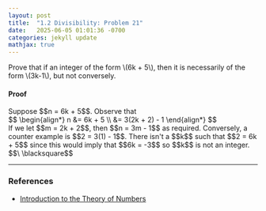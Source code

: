 ```yaml
---
layout: post
title:  "1.2 Divisibility: Problem 21"
date:   2025-06-05 01:01:36 -0700
categories: jekyll update
mathjax: true
---
```

<div class="stmt">
Prove that if an integer of the form \(6k + 5\), then it is necessarily of the form \(3k-1\), but not conversely. 
</div>
<!------------------------------------------------------------------------------------>
<h4>Proof</h4>
Suppose $$n = 6k + 5$$. Observe that
<div>
$$
\begin{align*}
n &= 6k + 5 \\
  &= 3(2k + 2) - 1 
\end{align*}
$$
</div>
If we let $$m = 2k + 2$$, then $$n = 3m - 1$$ as required. Conversely, a counter example is $$2 = 3(1) - 1$$. There isn't a $$k$$ such that $$2 = 6k + 5$$ since this would imply that $$6k = -3$$ so $$k$$ is not an integer. $$\ \blacksquare$$
		
<!-------------------------------------------------------------------------->
<hr>
<h3>References</h3>
<ul>
<li><a href="https://www.amazon.com/Introduction-Theory-Numbers-Ivan-Niven/dp/0471625469/ref=sr_1_4?crid=2W6RIXK8XKML&dib=eyJ2IjoiMSJ9.4JJX3TjBVssutHObQ6I0JtqeibjE9cdXnvtKb0Pw35sI7nhhCkgDO9V30G9AK93sxOPA9cqJo6oTGbFBW_0XDHlchsMPpntttefDbagYjacM_JsYhJ2OsZfv6AZW7HvHtwvDJLTV9MdlHtcp-Ty3YHGG-SVFN7BkikWdb9V08Bgfc5-qI1PehEyQSC0Q3YgVUjySbeVdj-oMXItNKnmWxTT7gCjXx2REQNat96u4Jwo.zt7TCHwHnbVL91a7UdCCl57bjglwuJ4UAOW-gnC003w&dib_tag=se&keywords=introduction+to+the+theory+of+numbers&qid=1749952397&sprefix=introduction+to+the+theory+of+number%2Caps%2C173&sr=8-4">Introduction to the Theory of Numbers</a></li>
</ul>






















